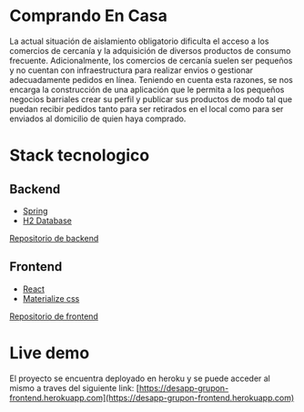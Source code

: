 # Comprando En Casa

La actual situación de aislamiento obligatorio dificulta el acceso a los comercios de cercanía y la adquisición de diversos productos de consumo frecuente. Adicionalmente, los comercios de cercanía suelen ser pequeños y no cuentan con infraestructura para realizar envios o gestionar adecuadamente pedidos en línea. Teniendo en cuenta esta razones, se nos encarga la construcción de una aplicación que le permita a los pequeños negocios barriales crear su perfil y publicar sus productos de modo tal que puedan recibir pedidos tanto para ser retirados en el local como para ser enviados al domicilio de quien haya comprado.

# Stack tecnologico

## Backend
  * [Spring](https://spring.io)
  * [H2 Database](https://www.h2database.com)
  
  [Repositorio de backend](https://github.com/DesAppGrupoN/backend)
  
## Frontend
  * [React](https://es.reactjs.org)
  * [Materialize css](https://materializecss.com)
  
  [Repositorio de frontend](https://github.com/DesAppGrupoN/frontend)

# Live demo

El proyecto se encuentra deployado en heroku y se puede acceder al mismo a traves del siguiente link:
[https://desapp-grupon-frontend.herokuapp.com](https://desapp-grupon-frontend.herokuapp.com)
